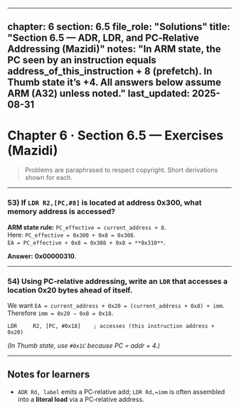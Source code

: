 
---
chapter: 6
section: 6.5
file_role: "Solutions"
title: "Section 6.5 — ADR, LDR, and PC‑Relative Addressing (Mazidi)"
notes: "In ARM state, the PC seen by an instruction equals **address_of_this_instruction + 8** (prefetch). In Thumb state it’s +4. All answers below assume **ARM (A32)** unless noted."
last_updated: 2025-08-31
---

# Chapter 6 · Section 6.5 — Exercises (Mazidi)

> Problems are paraphrased to respect copyright. Short derivations shown for each.

---

### 53) If `LDR R2,[PC,#8]` is located at address **0x300**, what memory address is accessed?

**ARM state rule:** `PC_effective = current_address + 8`.  
Here: `PC_effective = 0x300 + 0x8 = 0x308`.  
`EA = PC_effective + 0x8 = 0x308 + 0x8 = **0x310**`.

**Answer:** **0x00000310**.

---

### 54) Using **PC‑relative** addressing, write an `LDR` that accesses a location **0x20 bytes ahead** of itself.

We want `EA = current_address + 0x20 = (current_address + 0x8) + imm`.  
Therefore `imm = 0x20 − 0x8 = 0x18`.

```armasm
LDR     R2, [PC, #0x18]    ; accesses (this instruction address + 0x20)
```
*(In Thumb state, use `#0x1C` because PC = addr + 4.)*

---

## Notes for learners
- `ADR Rd, label` emits a PC‑relative add; `LDR Rd,=imm` is often assembled into a **literal load** via a PC‑relative address.
